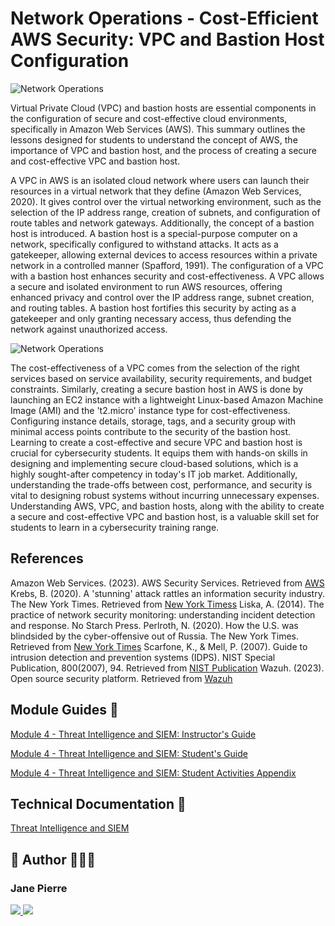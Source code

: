 # Network Operations - Cost-Efficient AWS Security: VPC and Bastion Host Configuration



![Network Operations](https://drive.google.com/uc?export=view&id=1v3mZnepkebRGvc_HeeLbRqZDOv5W0M-S)



Virtual Private Cloud (VPC) and bastion hosts are essential components in the configuration of secure and cost-effective cloud environments, specifically in Amazon Web Services (AWS). This summary outlines the lessons designed for students to understand the concept of AWS, the importance of VPC and bastion host, and the process of creating a secure and cost-effective VPC and bastion host.

A VPC in AWS is an isolated cloud network where users can launch their resources in a virtual network that they define (Amazon Web Services, 2020). It gives control over the virtual networking environment, such as the selection of the IP address range, creation of subnets, and configuration of route tables and network gateways. Additionally, the concept of a bastion host is introduced. A bastion host is a special-purpose computer on a network, specifically configured to withstand attacks. It acts as a gatekeeper, allowing external devices to access resources within a private network in a controlled manner (Spafford, 1991).  The configuration of a VPC with a bastion host enhances security and cost-effectiveness. A VPC allows a secure and isolated environment to run AWS resources, offering enhanced privacy and control over the IP address range, subnet creation, and routing tables. A bastion host fortifies this security by acting as a gatekeeper and only granting necessary access, thus defending the network against unauthorized access.


![Network Operations](https://drive.google.com/uc?export=view&id=1bgHnYI9mX4D3NPRysSELi7glfagls1vE)


The cost-effectiveness of a VPC comes from the selection of the right services based on service availability, security requirements, and budget constraints. Similarly, creating a secure bastion host in AWS is done by launching an EC2 instance with a lightweight Linux-based Amazon Machine Image (AMI) and the 't2.micro' instance type for cost-effectiveness. Configuring instance details, storage, tags, and a security group with minimal access points contribute to the security of the bastion host.  Learning to create a cost-effective and secure VPC and bastion host is crucial for cybersecurity students. It equips them with hands-on skills in designing and implementing secure cloud-based solutions, which is a highly sought-after competency in today's IT job market. Additionally, understanding the trade-offs between cost, performance, and security is vital to designing robust systems without incurring unnecessary expenses.  Understanding AWS, VPC, and bastion hosts, along with the ability to create a secure and cost-effective VPC and bastion host, is a valuable skill set for students to learn in a cybersecurity training range.

## References

Amazon Web Services. (2023). AWS Security Services. Retrieved from [AWS](https://aws.amazon.com/security/)
Krebs, B. (2020). A 'stunning' attack rattles an information security industry. The New York Times. Retrieved from [New York Timess](https://www.nytimes.com/2020/12/14/us/politics/russia-hack-nsa-homeland-security-pentagon.html)
Liska, A. (2014). The practice of network security monitoring: understanding incident detection and response. No Starch Press.
Perlroth, N. (2020). How the U.S. was blindsided by the cyber-offensive out of Russia. The New York Times. Retrieved from [New York Times](https://www.nytimes.com/2020/12/17/us/politics/russia-cyber-hack-trump.html)
Scarfone, K., & Mell, P. (2007). Guide to intrusion detection and prevention systems (IDPS). NIST Special Publication, 800(2007), 94. Retrieved from [NIST Publication](https://csrc.nist.gov/publications/detail/sp/800-94/final)
Wazuh. (2023). Open source security platform. Retrieved from [Wazuh](https://wazuh.com/)

## Module Guides 🤖

[Module 4 - Threat Intelligence and SIEM: Instructor's Guide](https://drive.google.com/file/d/1DAtrzSiTnPulALYw2hCVT5GG3-rB8_Lf/view?usp=share_link)

[Module 4 - Threat Intelligence and SIEM: Student's Guide](https://drive.google.com/file/d/1UTt4KavASu763pDgS_E6Udv9nnc-gGwt/view?usp=share_link)

[Module 4 - Threat Intelligence and SIEM: Student Activities Appendix](https://drive.google.com/file/d/1dwUM3VJFeuqU5eN44Xqb6X_yXbx3BSRt/view?usp=share_link)

## Technical Documentation 🤖

[Threat Intelligence and SIEM](https://docs.google.com/document/d/1b6XRifu6GrG2PE__bY1PCyEI1Y6wmvTb)

## 🔗 Author 👩🏽‍💻 

### Jane Pierre <p align="left">
  <a href="https://www.linkedin.com/in/jane-pierre-page/">
    <img src="https://skillicons.dev/icons?i=linkedin" />
  </a>  
    <a href="https://github.com/jjperipheral">
    <img src="https://skillicons.dev/icons?i=github" />
  </a>
</p>
